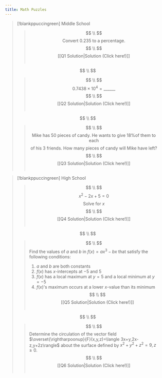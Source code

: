 ```yaml
---
title: Math Puzzles
---
```

>[!blankppuccingreen] Middle School
>>$$ \\ $$
>>$$
>>\text{Convert } 0.235 \text{ to a percentage.}
>>$$
>>$$ \\ $$
>><span style="display: block; text-align: center;">[[Q1 Solution|Solution (Click here!)]]</span>
>>‏‏‎ ‎
>
>$$ \\ $$
>
>>$$ \\ $$
>>$$
>>0.7438 \times 10^{4} = \_\_\_\_\_\_
>>$$
>>$$ \\ $$
>><span style="display: block; text-align: center;">[[Q2 Solution|Solution (Click here!)]]</span>
>>‏‏‎ ‎
>
>$$ \\ $$
>
>>$$ \\ $$
>>$$
>>\text{Mike has } 50 \text{ pieces of candy. He wants to give 18\% of them to each}
>>$$
>>$$
>>\text{of his } 3 \text{ friends. How many pieces of candy will Mike have left?}
>>$$
>>$$ \\ $$
>><span style="display: block; text-align: center;">[[Q3 Solution|Solution (Click here!)]]</span>
>>‏‏‎ ‎

>[!blankppuccingreen] High School
>>$$ \\ $$
>>$$
>>x^{2}- 2x+5=0
>>$$
>>$$
>>\text{Solve for } x
>>$$
>>$$ \\ $$
>><span style="display: block; text-align: center;">[[Q4 Solution|Solution (Click here!)]]</span>
>>‏‏‎ ‎
>
>$$ \\ $$
>
>>$$ \\ $$
>>Find the values of $a$ and $b$ in $f(x)=ax^{3}-bx$ that satisfy the following conditions:
>>1. $a$ and $b$ are both constants
>>2. $f(x)$ has $x$-intercepts at $-5$ and $5$
>>3. $f(x)$ has a local maximum at $y=5$ and a local minimum at $y=-5$
>>4. $f(x)$'s maximum occurs at a lower $x$-value than its minimum
>>$$ \\ $$
>><span style="display: block; text-align: center;">[[Q5 Solution|Solution (Click here!)]]</span>
>>‏‏‎ ‎
>
>$$ \\ $$
>
>>$$ \\ $$
>>Determine the circulation of the vector field $\overset{\rightharpoonup}{F}(x,y,z)=\langle 3x+y,2x-z,y+2z\rangle$ about the surface defined by $x^{2}+y^{2}+z^{2}=9,z\geq 0$.
>>$$ \\ $$
>><span style="display: block; text-align: center;">[[Q6 Solution|Solution (Click here!)]]</span>
>>‏‏‎ ‎